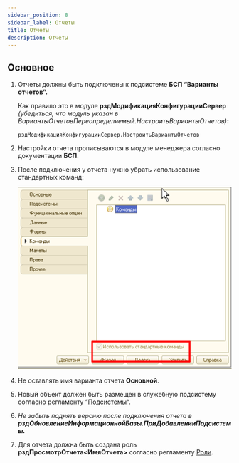 ```yaml
---
sidebar_position: 8
sidebar_label: Отчеты
title: Отчеты
description: Отчеты
---
```

## Основное

1. Отчеты должны быть подключены к подсистеме **БСП “Варианты отчетов”.**

    Как правило это в модуле **рздМодификацияКонфигурацииСервер** *(убедиться, что модуль указан в ВариантыОтчетовПереопределяемый.НастроитьВариантыОтчетов)***:**

   ```
   рздМодификацияКонфигурацииСервер.НастроитьВариантыОтчетов
   ```

2. Настройки отчета прописываются в модуле менеджера согласно документации **БСП**.

3. После подключения у отчета нужно убрать использование стандартных команд:

    ![image.png](./img/reports.png)

4. Не оставлять имя варианта отчета **Основной**.

5. Новый объект должен быть размещен в служебную подсистему согласно регламенту “[Подсистемы](subsystem.md)“.

6. *Не забыть поднять версию после подключения отчета в **рздОбновлениеИнформационнойБазы.ПриДобавленииПодсистемы.***

7. Для отчета должна быть создана роль **рздПросмотрОтчета\<ИмяОтчета\>** согласно регламенту [Роли](roles.md).
